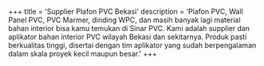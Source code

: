 +++
title = 'Supplier Plafon PVC Bekasi'
description = 'Plafon PVC, Wall Panel PVC, PVC Marmer, dinding WPC, dan masih banyak lagi material bahan interior bisa kamu temukan di Sinar PVC. Kami adalah supplier dan aplikator bahan interior PVC wilayah Bekasi dan sekitarnya. Produk pasti berkualitas tinggi, disertai dengan tim aplikator yang sudah berpengalaman dalam skala proyek kecil maupun besar.'
+++